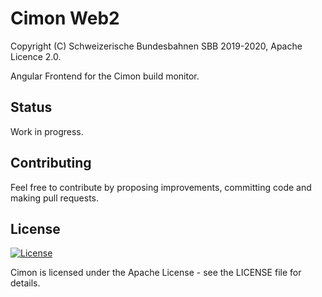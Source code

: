 # Cimon Web2
Copyright (C) Schweizerische Bundesbahnen SBB 2019-2020, Apache Licence 2.0.

Angular Frontend for the Cimon build monitor.

## Status
Work in progress.

## Contributing

Feel free to contribute by proposing improvements, committing code and making pull requests.

## License

[![License](https://img.shields.io/badge/License-Apache%202.0-blue.svg)](https://opensource.org/licenses/Apache-2.0)

Cimon is licensed under the Apache License - see the LICENSE file for details.
